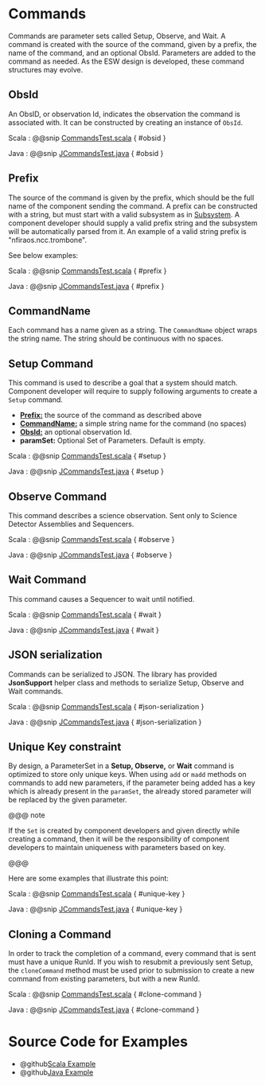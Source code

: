 # Commands

Commands are parameter sets called Setup, Observe, and Wait. A command is created with the source of the command, 
given by a prefix, the name of the command, and an optional ObsId. Parameters are added to the command as needed.
As the ESW design is developed, these command structures may evolve.

## ObsId

An ObsID, or observation Id, indicates the observation the command is associated with. 
It can be constructed by creating an instance of `ObsId`. 

Scala
:   @@snip [CommandsTest.scala](../../../../examples/src/test/scala/csw/services/messages/CommandsTest.scala) { #obsid }

Java
:   @@snip [JCommandsTest.java](../../../../examples/src/test/java/csw/services/messages/JCommandsTest.java) { #obsid }

## Prefix

The source of the command is given by the prefix, which should be the full name of the component sending the command.
A prefix can be constructed with a string, but must start with a valid subsystem as in [Subsystem](subsystem.html).
A component developer should supply a valid prefix string and the subsystem will be automatically parsed from it.
An example of a valid string prefix is "nfiraos.ncc.trombone".

See below examples:

Scala
:   @@snip [CommandsTest.scala](../../../../examples/src/test/scala/csw/services/messages/CommandsTest.scala) { #prefix }

Java
:   @@snip [JCommandsTest.java](../../../../examples/src/test/java/csw/services/messages/JCommandsTest.java) { #prefix }

## CommandName

Each command has a name given as a string. The `CommandName` object wraps the string name. The string should be
continuous with no spaces.

## Setup Command

This command is used to describe a goal that a system should match. Component developer will require to supply 
following arguments to create a `Setup` command.

 
 * **[Prefix:](commands.html#Prefix)** the source of the command as described above 
 * **[CommandName:](commands.html#CommandName)** a simple string name for the command (no spaces)
 * **[ObsId:](commands.html#ObsId)**  an optional observation Id.
 * **paramSet:** Optional Set of Parameters. Default is empty.
 
Scala
:   @@snip [CommandsTest.scala](../../../../examples/src/test/scala/csw/services/messages/CommandsTest.scala) { #setup }

Java
:   @@snip [JCommandsTest.java](../../../../examples/src/test/java/csw/services/messages/JCommandsTest.java) { #setup }
 
 
## Observe Command

This command describes a science observation. Sent only to Science Detector Assemblies and Sequencers.

Scala
:   @@snip [CommandsTest.scala](../../../../examples/src/test/scala/csw/services/messages/CommandsTest.scala) { #observe }

Java
:   @@snip [JCommandsTest.java](../../../../examples/src/test/java/csw/services/messages/JCommandsTest.java) { #observe }

## Wait Command

This command causes a Sequencer to wait until notified.

Scala
:   @@snip [CommandsTest.scala](../../../../examples/src/test/scala/csw/services/messages/CommandsTest.scala) { #wait }

Java
:   @@snip [JCommandsTest.java](../../../../examples/src/test/java/csw/services/messages/JCommandsTest.java) { #wait }

## JSON serialization
Commands can be serialized to JSON. The library has provided **JsonSupport** helper class and methods to serialize Setup, Observe and Wait commands.

Scala
:   @@snip [CommandsTest.scala](../../../../examples/src/test/scala/csw/services/messages/CommandsTest.scala) { #json-serialization }

Java
:   @@snip [JCommandsTest.java](../../../../examples/src/test/java/csw/services/messages/JCommandsTest.java) { #json-serialization }

## Unique Key constraint

By design, a ParameterSet in a **Setup, Observe,** or **Wait** command is optimized to store only unique keys. 
When using `add` or `madd` methods on commands to add new parameters, if the parameter being added has a key which is already present in the `paramSet`,
the already stored parameter will be replaced by the given parameter. 
 
@@@ note

If the `Set` is created by component developers and given directly while creating a command, then it will be the responsibility of component developers to maintain uniqueness with
parameters based on key.

@@@ 

Here are some examples that illustrate this point:

Scala
:   @@snip [CommandsTest.scala](../../../../examples/src/test/scala/csw/services/messages/CommandsTest.scala) { #unique-key }

Java
:   @@snip [JCommandsTest.java](../../../../examples/src/test/java/csw/services/messages/JCommandsTest.java) { #unique-key }

## Cloning a Command

In order to track the completion of a command, every command that is sent must have a unique RunId.
If you wish to resubmit a previously sent Setup, the `cloneCommand` method must be used prior to submission
to create a new command from existing parameters, but with a new RunId.

Scala
:   @@snip [CommandsTest.scala](../../../../examples/src/test/scala/csw/services/messages/CommandsTest.scala) { #clone-command }

Java
:   @@snip [JCommandsTest.java](../../../../examples/src/test/java/csw/services/messages/JCommandsTest.java) { #clone-command }


# Source Code for Examples

* @github[Scala Example](/examples/src/test/scala/csw/services/messages/CommandsTest.scala)
* @github[Java Example](/examples/src/test/java/csw/services/messages/JCommandsTest.java)